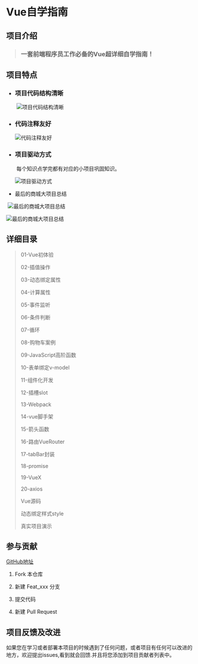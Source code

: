 # Vue自学指南

## 项目介绍

> ### 一套前端程序员工作必备的Vue超详细自学指南！

## 项目特点

- ### 项目代码结构清晰

  ​	![项目代码结构清晰](https://gitee.com/ShaoxiongDu/imageBed/raw/master/image-20210611104310513.png)

- ### 代码注释友好

  ![代码注释友好](https://gitee.com/ShaoxiongDu/imageBed/raw/master/image-20210611104444624.png)

- ### 项目驱动方式

  ​	每个知识点学完都有对应的小项目巩固知识。

  ![项目驱动方式](https://gitee.com/ShaoxiongDu/imageBed/raw/master/image-20210611104600257.png)

-  最后的商城大项目总结

  ​	![最后的商城大项目总结](https://gitee.com/ShaoxiongDu/imageBed/raw/master/image-20210611104813802.png)

  ![最后的商城大项目总结](https://gitee.com/ShaoxiongDu/imageBed/raw/master/image-20210611104834962.png)

## 详细目录

> 01-Vue初体验
> 
> 02-插值操作
> 
> 03-动态绑定属性
> 
> 04-计算属性
> 
> 05-事件监听
> 
> 06-条件判断
> 
> 07-循环
> 
> 08-购物车案例
> 
> 09-JavaScript高阶函数
> 
> 10-表单绑定v-model
> 
> 11-组件化开发
> 
> 12-插槽slot
> 
> 13-Webpack
> 
> 14-vue脚手架
> 
> 15-箭头函数
> 
> 16-路由VueRouter
> 
> 17-tabBar封装
> 
> 18-promise
> 
> 19-VueX
> 
> 20-axios
> 
> Vue源码
> 
> 动态绑定样式style
> 
> 真实项目演示

## 参与贡献

 [GitHub地址](https://github.com/shaoxiongdu/VueStudy)

1. Fork 本仓库
   
2. 新建 Feat_xxx 分支
   
3. 提交代码
   
4. 新建 Pull Request

## 项目反馈及改进

 如果您在学习或者部署本项目的时候遇到了任何问题，或者项目有任何可以改进的地方，欢迎提出issues,看到就会回馈.并且将您添加到项目贡献者列表中。

